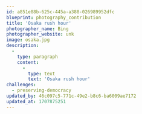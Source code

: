 ```yaml
---
id: a851e88b-625c-445a-a388-026989952dfc
blueprint: photography_contribution
title: 'Osaka rush hour'
photographer_name: Bing
photographer_website: unk
image: osaka.jpg
description:
  -
    type: paragraph
    content:
      -
        type: text
        text: 'Osaka rush hour'
challenges:
  - preserving-democracy
updated_by: 46c097c5-771c-49e2-b8c6-ba6009ae7172
updated_at: 1707875251
---
```

